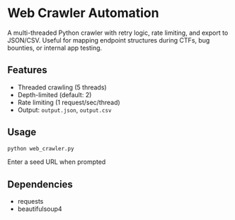 # Web Crawler Automation

A multi-threaded Python crawler with retry logic, rate limiting, and export to JSON/CSV. Useful for mapping endpoint structures during CTFs, bug bounties, or internal app testing.

## Features
- Threaded crawling (5 threads)
- Depth-limited (default: 2)
- Rate limiting (1 request/sec/thread)
- Output: `output.json`, `output.csv`

## Usage
```bash
python web_crawler.py
```
Enter a seed URL when prompted

## Dependencies
- requests
- beautifulsoup4
